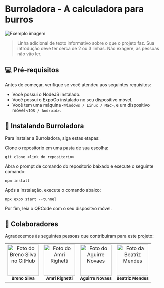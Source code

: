 # Burroladora - A calculadora para burros

<img src="imagem.png" alt="Exemplo imagem">

> Linha adicional de texto informativo sobre o que o projeto faz. Sua introdução deve ter cerca de 2 ou 3 linhas. Não exagere, as pessoas não vão ler.


## 💻 Pré-requisitos

Antes de começar, verifique se você atendeu aos seguintes requisitos:

* Você possui o NodeJS instalado.
* Você possui o ExpoGo instalado no seu dispositivo móvel.
* Você tem uma máquina `<Windows / Linux / Mac>`, e um dispositivo móvel `<IOS / Android>`.


## 🚀 Instalando Burroladora

Para instalar a Burroladora, siga estas etapas:

Clone o repositorio em uma pasta de sua escolha:
```
git clone <link do repositorio>
```

Abra o prompt de comando do repositorio baixado e execute o seguinte comando:
```
npm install
```

Após a instalação, execute o comando abaixo:
```
npx expo start --tunnel
```

Por fim, leia o QRCode com o seu dispositvo móvel.

## 🤝 Colaboradores

Agradecemos às seguintes pessoas que contribuíram para este projeto:

<table>
  <tr>
    <td align="center">
      <a href="#">
        <img src="https://avatars.githubusercontent.com/u/114250412?v=4" width="100px;" alt="Foto do Breno Silva no GitHub"/><br>
        <sub>
          <b>Breno Silva</b>
        </sub>
      </a>
    </td>
    <td align="center">
      <a href="#">
        <img src="https://avatars.githubusercontent.com/u/100785572?v=4" width="100px;" alt="Foto do Amri Righetti"/><br>
        <sub>
          <b>Amri Righetti</b>
        </sub>
      </a>
    </td>
    <td align="center">
      <a href="#">
        <img src="https://avatars.githubusercontent.com/u/114250844?v=4" width="100px;" alt="Foto do Aguirre Novaes"/><br>
        <sub>
          <b>Aguirre Novaes</b>
        </sub>
      </a>
    </td>
        <td align="center">
      <a href="#">
        <img src="https://avatars.githubusercontent.com/u/112603541?v=4" width="100px;" alt="Foto da Beatriz Mendes"/><br>
        <sub>
          <b>Beatriz Mendes</b>
        </sub>
      </a>
    </td>
  </tr>
</table>
